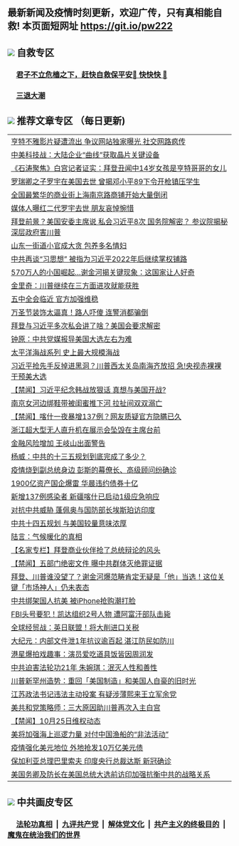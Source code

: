 ## 最新新闻及疫情时刻更新，欢迎广传，只有真相能自救! 本页面短网址 https://git.io/pw222



## <img src="https://img.icons8.com/cute-clipart/2x/circled-right.png">  自救专区

 ### &nbsp;&nbsp;&nbsp;&nbsp; [君子不立危樯之下，赶快自救保平安🍎 快快快 📩](https://github.com/pwgy/td/blob/master/README.md)
 
 ### &nbsp;&nbsp;&nbsp;&nbsp; [三退大潮](https://is.gd/fCPoKo) 
 
## <img src="https://img.icons8.com/cute-clipart/2x/circled-right.png"> 推荐文章专区 （每日更新)

<Table>
<tr><td colspan="2" align="left"><a href="https://uxttopnq.xhuyd.press/?name=c1238190&key=encdeuyadochlaxz&from=pw2">亨特不雅影片疑遭流出 争议网站独家曝光 社交网路疯传</a></td></tr>
<tr><td colspan="2" align="left"><a href="https://uxttopnq.xhuyd.press/?name=c1238227&key=encdeuyadochlaxz&from=pw2">中美科技战：大陆企业“曲线”获取晶片关键设备</a></td></tr>
<tr><td colspan="2" align="left"><a href="https://uxttopnq.xhuyd.press/?name=c1238175&key=encdeuyadochlaxz&from=pw2">《石涛聚焦》白宫记者证实：拜登丑闻中14岁女孩是亨特哥哥的女儿</a></td></tr>
<tr><td colspan="2" align="left"><a href="https://uxttopnq.xhuyd.press/?name=c1238182&key=encdeuyadochlaxz&from=pw2">罗瑞卿之子罗宇在美国去世 曾揭邓小平89下令开枪镇压学生</a></td></tr>
<tr><td colspan="2" align="left"><a href="https://uxttopnq.xhuyd.press/?name=c1238206&key=encdeuyadochlaxz&from=pw2">全国最繁华的商业街上海南京路商铺开始大量倒闭</a></td></tr>
<tr><td colspan="2" align="left"><a href="https://uxttopnq.xhuyd.press/?name=c1238187&key=encdeuyadochlaxz&from=pw2">媒体人曝红二代罗宇去世 朋友哀悼惋惜</a></td></tr>
<tr><td colspan="2" align="left"><a href="https://uxttopnq.xhuyd.press/?name=c1238185&key=encdeuyadochlaxz&from=pw2">拜登前景？美国安委主席说 私会习近平8次 国务院解密？ 参议院揭秘深层政府害川普</a></td></tr>
<tr><td colspan="2" align="left"><a href="https://uxttopnq.xhuyd.press/?name=c1238220&key=encdeuyadochlaxz&from=pw2">山东一街道小官成大贪 包养多名情妇</a></td></tr>
<tr><td colspan="2" align="left"><a href="https://uxttopnq.xhuyd.press/?name=c1238217&key=encdeuyadochlaxz&from=pw2">中共再谈“习思想” 被指为习近平2022年后继续掌权铺路</a></td></tr>
<tr><td colspan="2" align="left"><a href="https://uxttopnq.xhuyd.press/?name=c1238216&key=encdeuyadochlaxz&from=pw2">570万人的小国崛起…谢金河揭关键现象：这国家让人好奇</a></td></tr>
<tr><td colspan="2" align="left"><a href="https://uxttopnq.xhuyd.press/?name=c1238226&key=encdeuyadochlaxz&from=pw2">金里奇：川普继续在三方面进攻就能获胜</a></td></tr>
<tr><td colspan="2" align="left"><a href="https://uxttopnq.xhuyd.press/?name=c1238179&key=encdeuyadochlaxz&from=pw2">五中全会临近 官方加强维稳</a></td></tr>
<tr><td colspan="2" align="left"><a href="https://uxttopnq.xhuyd.press/?name=c1238224&key=encdeuyadochlaxz&from=pw2">万圣节装饰太逼真！路人吓傻 连警消都骗倒</a></td></tr>
<tr><td colspan="2" align="left"><a href="https://uxttopnq.xhuyd.press/?name=c1238207&key=encdeuyadochlaxz&from=pw2">拜登与习近平多次私会讲了啥？美国会要求解密</a></td></tr>
<tr><td colspan="2" align="left"><a href="https://uxttopnq.xhuyd.press/?name=c1238210&key=encdeuyadochlaxz&from=pw2">钟原：中共党媒报导美国大选左右为难</a></td></tr>
<tr><td colspan="2" align="left"><a href="https://uxttopnq.xhuyd.press/?name=c1238212&key=encdeuyadochlaxz&from=pw2">太平洋海战系列 史上最大规模海战</a></td></tr>
<tr><td colspan="2" align="left"><a href="https://uxttopnq.xhuyd.press/?name=c1238189&key=encdeuyadochlaxz&from=pw2">习近平抢先手反掉进黑洞？川普西太关岛南海齐放招 急!央视赤裸裸干预美大选</a></td></tr>
<tr><td colspan="2" align="left"><a href="https://uxttopnq.xhuyd.press/?name=c1238234&key=encdeuyadochlaxz&from=pw2">【禁闻】习近平纪念韩战放狠话 真想与美国开战?</a></td></tr>
<tr><td colspan="2" align="left"><a href="https://uxttopnq.xhuyd.press/?name=c1238195&key=encdeuyadochlaxz&from=pw2">南京女河边绑鞋带被闺蜜推下河 拉扯间双双溺亡</a></td></tr>
<tr><td colspan="2" align="left"><a href="https://uxttopnq.xhuyd.press/?name=c1238232&key=encdeuyadochlaxz&from=pw2">【禁闻】喀什一夜暴增137例？网友质疑官方隐瞒已久</a></td></tr>
<tr><td colspan="2" align="left"><a href="https://uxttopnq.xhuyd.press/?name=c1238193&key=encdeuyadochlaxz&from=pw2">浙江超大型无人直升机在展示会坠毁在主席台前</a></td></tr>
<tr><td colspan="2" align="left"><a href="https://uxttopnq.xhuyd.press/?name=c1238178&key=encdeuyadochlaxz&from=pw2">金融风险增加 王岐山出面警告</a></td></tr>
<tr><td colspan="2" align="left"><a href="https://uxttopnq.xhuyd.press/?name=c1238196&key=encdeuyadochlaxz&from=pw2">杨威：中共的十三五规划到底完成了多少？</a></td></tr>
<tr><td colspan="2" align="left"><a href="https://uxttopnq.xhuyd.press/?name=c1238222&key=encdeuyadochlaxz&from=pw2">疫情烧到副总统身边 彭斯的幕僚长、高级顾问纷确诊</a></td></tr>
<tr><td colspan="2" align="left"><a href="https://uxttopnq.xhuyd.press/?name=c1238173&key=encdeuyadochlaxz&from=pw2">1900亿资产国企爆雷 华晨违约债券十亿</a></td></tr>
<tr><td colspan="2" align="left"><a href="https://uxttopnq.xhuyd.press/?name=c1238200&key=encdeuyadochlaxz&from=pw2">新增137例感染者 新疆喀什已启动1级应急响应</a></td></tr>
<tr><td colspan="2" align="left"><a href="https://uxttopnq.xhuyd.press/?name=c1238172&key=encdeuyadochlaxz&from=pw2">对抗中共威胁 蓬佩奥与国防部长埃斯珀访印度</a></td></tr>
<tr><td colspan="2" align="left"><a href="https://uxttopnq.xhuyd.press/?name=c1238208&key=encdeuyadochlaxz&from=pw2">中共十四五规划 与美国较量意味浓厚</a></td></tr>
<tr><td colspan="2" align="left"><a href="https://uxttopnq.xhuyd.press/?name=c1238199&key=encdeuyadochlaxz&from=pw2">陆言：气候暖化的真相</a></td></tr>
<tr><td colspan="2" align="left"><a href="https://uxttopnq.xhuyd.press/?name=c1238211&key=encdeuyadochlaxz&from=pw2">【名家专栏】拜登商业伙伴抢了总统辩论的风头</a></td></tr>
<tr><td colspan="2" align="left"><a href="https://uxttopnq.xhuyd.press/?name=c1238233&key=encdeuyadochlaxz&from=pw2">【禁闻】五部门绝密文件 曝中共群体灭绝罪证据</a></td></tr>
<tr><td colspan="2" align="left"><a href="https://uxttopnq.xhuyd.press/?name=c1238213&key=encdeuyadochlaxz&from=pw2">拜登、川普谁没望了？谢金河爆范畴肯定无疑是「他」当选！这位关键「市场神人」仍未表态</a></td></tr>
<tr><td colspan="2" align="left"><a href="https://uxttopnq.xhuyd.press/?name=c1238180&key=encdeuyadochlaxz&from=pw2">中共绑架国人抗美 被iPhone抢购潮打脸</a></td></tr>
<tr><td colspan="2" align="left"><a href="https://uxttopnq.xhuyd.press/?name=c1238204&key=encdeuyadochlaxz&from=pw2">FBI头号要犯！凯达组织2号人物 遭阿富汗部队击毙</a></td></tr>
<tr><td colspan="2" align="left"><a href="https://uxttopnq.xhuyd.press/?name=c1238225&key=encdeuyadochlaxz&from=pw2">全球经贸战：英日联盟！将大削进口关税</a></td></tr>
<tr><td colspan="2" align="left"><a href="https://uxttopnq.xhuyd.press/?name=c1238237&key=encdeuyadochlaxz&from=pw2">大纪元：内部文件泄1年抗议逾百起 湛江防民如防川</a></td></tr>
<tr><td colspan="2" align="left"><a href="https://uxttopnq.xhuyd.press/?name=c1238229&key=encdeuyadochlaxz&from=pw2">港星爆拍戏趣事：演员爱吃道具饭皆因周润发</a></td></tr>
<tr><td colspan="2" align="left"><a href="https://uxttopnq.xhuyd.press/?name=c1238197&key=encdeuyadochlaxz&from=pw2">中共迫害法轮功21年 朱婉琪：泯灭人性和善性</a></td></tr>
<tr><td colspan="2" align="left"><a href="https://uxttopnq.xhuyd.press/?name=c1238221&key=encdeuyadochlaxz&from=pw2">川普新罕州造势：重回「美国制造」和美国人自豪的旧时光</a></td></tr>
<tr><td colspan="2" align="left"><a href="https://uxttopnq.xhuyd.press/?name=c1238183&key=encdeuyadochlaxz&from=pw2">江苏政法书记违法主动投案 有疑涉薄熙来王立军余党</a></td></tr>
<tr><td colspan="2" align="left"><a href="https://uxttopnq.xhuyd.press/?name=c1238202&key=encdeuyadochlaxz&from=pw2">美共和党策略师：三大原因助川普再次入主白宫</a></td></tr>
<tr><td colspan="2" align="left"><a href="https://uxttopnq.xhuyd.press/?name=c1238231&key=encdeuyadochlaxz&from=pw2">【禁闻】10月25日维权动态</a></td></tr>
<tr><td colspan="2" align="left"><a href="https://uxttopnq.xhuyd.press/?name=c1238215&key=encdeuyadochlaxz&from=pw2">美将加强海上巡逻力量 对付中国渔船的“非法活动”</a></td></tr>
<tr><td colspan="2" align="left"><a href="https://uxttopnq.xhuyd.press/?name=c1238177&key=encdeuyadochlaxz&from=pw2">疫情强化美元地位 外地抢发10万亿美元债</a></td></tr>
<tr><td colspan="2" align="left"><a href="https://uxttopnq.xhuyd.press/?name=c1238218&key=encdeuyadochlaxz&from=pw2">保加利亚总理巴里索夫 印度央行总裁达斯 新冠确诊</a></td></tr>
<tr><td colspan="2" align="left"><a href="https://uxttopnq.xhuyd.press/?name=c1238223&key=encdeuyadochlaxz&from=pw2">美国务卿及防长在美国总统大选前访印加强抗衡中共的战略关系</a></td></tr>

 </Table>

## <img src="https://img.icons8.com/cute-clipart/2x/circled-right.png"> 中共画皮专区


 ### &nbsp;&nbsp;&nbsp;&nbsp; [法轮功真相](https://github.com/begood0513/basic/blob/master/README.md) &nbsp;|&nbsp; [九评共产党](https://github.com/begood0513/9ping.md/blob/master/README.md) &nbsp;|&nbsp; [解体党文化](https://github.com/begood0513/jtdwh.md/blob/master/README.md)   &nbsp;|&nbsp; [共产主义的终极目的](https://github.com/begood0513/gczydzjmd.md/blob/master/README.md) &nbsp;|&nbsp; [魔鬼在统治我们的世界](https://github.com/begood0513/gczydzjmd.md/blob/master/README.md) 

